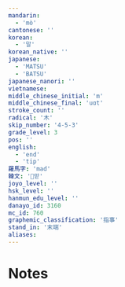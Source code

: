 ```yaml
---
mandarin:
  - 'mò'
cantonese: ''
korean:
  - '말'
korean_native: ''
japanese:
  - 'MATSU'
  - 'BATSU'
japanese_nanori: ''
vietnamese:
middle_chinese_initial: 'm'
middle_chinese_final: 'uɑt'
stroke_count: ''
radical: '木'
skip_number: '4-5-3'
grade_level: 3
pos: ''
english:
  - 'end'
  - 'tip'
羅馬字: 'mad'
韓文: '맏'
joyo_level: ''
hsk_level: ''
hanmun_edu_level: ''
danayo_id: 3160
mc_id: 760
graphemic_classification: '指事'
stand_in: '末端'
aliases:
---
```


# Notes
